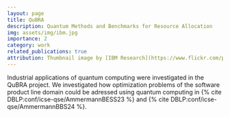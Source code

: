 ```yaml
---
layout: page
title: QuBRA
description: Quantum Methods and Benchmarks for Resource Allocation
img: assets/img/ibm.jpg
importance: 2
category: work
related_publications: true
attribution: Thumbnail image by [IBM Research](https://www.flickr.com/photos/ibm_research_zurich/), on [Flickr](https://www.flickr.com/photos/ibm_research_zurich/51248690716/), licensed under [CC BY 2.0](https://creativecommons.org/licenses/by/2.0/).
---
```


Industrial applications of quantum computing were investigated in the QuBRA project.
We investigated how optimization problems of the software product line domain could be adressed using quantum computing in {% cite DBLP:conf/icse-qse/AmmermannBESS23 %} and {% cite DBLP:conf/icse-qse/AmmermannBBS24 %}.
